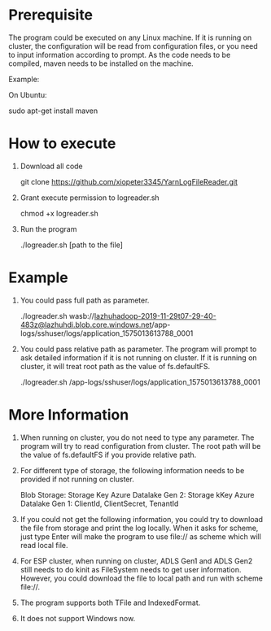 # Prerequisite
The program could be executed on any Linux machine. If it is running on cluster, the configuration will be read from configuration files, or you need to input information according to prompt. As the code needs to be compiled, maven needs to be installed on the machine.

Example:

On Ubuntu:

sudo apt-get install maven

# How to execute
1. Download all code

    git clone https://github.com/xiopeter3345/YarnLogFileReader.git

2. Grant execute permission to logreader.sh

    chmod +x logreader.sh

3. Run the program

    ./logreader.sh [path to the file]

# Example

1. You could pass full path as parameter.

    ./logreader.sh wasb://lazhuhadoop-2019-11-29t07-29-40-483z@lazhuhdi.blob.core.windows.net/app-logs/sshuser/logs/application_1575013613788_0001

2. You could pass relative path as parameter. The program will prompt to ask detailed information if it is not running on cluster. If it is running on cluster, it will treat root path as the value of fs.defaultFS.

    ./logreader.sh /app-logs/sshuser/logs/application_1575013613788_0001

# More Information

1. When running on cluster, you do not need to type any parameter. The program will try to read configuration from cluster. The root path will be the value of fs.defaultFS if you provide relative path.

2. For different type of storage, the following information needs to be provided if not running on cluster.

   Blob Storage: Storage Key
   Azure Datalake Gen 2: Storage kKey
   Azure Datalake Gen 1: ClientId, ClientSecret, TenantId

3. If you could not get the following information, you could try to download the file from storage and print the log locally. When it asks for scheme, just type Enter will make the program to use file:// as scheme which will read local file.

4. For ESP cluster, when running on cluster, ADLS Gen1 and ADLS Gen2 still needs to do kinit as FileSystem needs to get user information. However, you could download the file to local path and run with scheme file://.

5. The program supports both TFile and IndexedFormat.

6. It does not support Windows now.

